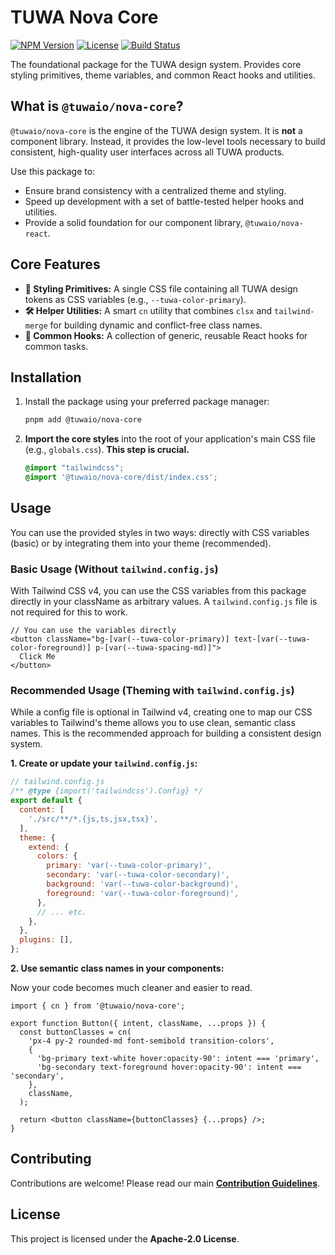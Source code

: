 # TUWA Nova Core

[![NPM Version](https://img.shields.io/npm/v/@tuwaio/nova-core.svg)](https://www.npmjs.com/package/@tuwaio/nova-core)
[![License](https://img.shields.io/npm/l/@tuwaio/nova-core.svg)](./LICENSE)
[![Build Status](https://img.shields.io/github/actions/workflow/status/TuwaIO/nova-uikit/release.yml?branch=main)](https://github.com/TuwaIO/nova-uikit/actions)

The foundational package for the TUWA design system. Provides core styling primitives, theme variables, and common React hooks and utilities.

## What is `@tuwaio/nova-core`?

`@tuwaio/nova-core` is the engine of the TUWA design system. It is **not** a component library. Instead, it provides the low-level tools necessary to build consistent, high-quality user interfaces across all TUWA products.

Use this package to:
-   Ensure brand consistency with a centralized theme and styling.
-   Speed up development with a set of battle-tested helper hooks and utilities.
-   Provide a solid foundation for our component library, `@tuwaio/nova-react`.

## Core Features

-   **🎨 Styling Primitives:** A single CSS file containing all TUWA design tokens as CSS variables (e.g., `--tuwa-color-primary`).
-   **🛠️ Helper Utilities:** A smart `cn` utility that combines `clsx` and `tailwind-merge` for building dynamic and conflict-free class names.
-   **🎣 Common Hooks:** A collection of generic, reusable React hooks for common tasks.

## Installation

1.  Install the package using your preferred package manager:

    ```bash
    pnpm add @tuwaio/nova-core
    ```

2.  **Import the core styles** into the root of your application's main CSS file (e.g., `globals.css`). **This step is crucial.**

    ```css
    @import "tailwindcss";
    @import '@tuwaio/nova-core/dist/index.css';
    ```

## Usage

You can use the provided styles in two ways: directly with CSS variables (basic) or by integrating them into your theme (recommended).

### Basic Usage (Without `tailwind.config.js`)

With Tailwind CSS v4, you can use the CSS variables from this package directly in your className as arbitrary values. A `tailwind.config.js` file is not required for this to work.

```tsx
// You can use the variables directly
<button className="bg-[var(--tuwa-color-primary)] text-[var(--tuwa-color-foreground)] p-[var(--tuwa-spacing-md)]">
  Click Me
</button>
```

### Recommended Usage (Theming with `tailwind.config.js`)

While a config file is optional in Tailwind v4, creating one to map our CSS variables to Tailwind's theme allows you to use clean, semantic class names. This is the recommended approach for building a consistent design system.

**1. Create or update your `tailwind.config.js`:**

```js
// tailwind.config.js
/** @type {import('tailwindcss').Config} */
export default {
  content: [
    './src/**/*.{js,ts,jsx,tsx}',
  ],
  theme: {
    extend: {
      colors: {
        primary: 'var(--tuwa-color-primary)',
        secondary: 'var(--tuwa-color-secondary)',
        background: 'var(--tuwa-color-background)',
        foreground: 'var(--tuwa-color-foreground)',
      },
      // ... etc.
    },
  },
  plugins: [],
};
```

**2. Use semantic class names in your components:**

Now your code becomes much cleaner and easier to read.

```tsx
import { cn } from '@tuwaio/nova-core';

export function Button({ intent, className, ...props }) {
  const buttonClasses = cn(
    'px-4 py-2 rounded-md font-semibold transition-colors',
    {
      'bg-primary text-white hover:opacity-90': intent === 'primary',
      'bg-secondary text-foreground hover:opacity-90': intent === 'secondary',
    },
    className,
  );

  return <button className={buttonClasses} {...props} />;
}
```

## Contributing

Contributions are welcome! Please read our main **[Contribution Guidelines](https://github.com/TuwaIO/workflows/blob/main/CONTRIBUTING.md)**.

## License

This project is licensed under the **Apache-2.0 License**.